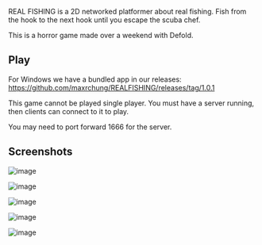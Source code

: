 REAL FISHING is a 2D networked platformer about real fishing. Fish from the hook to the next hook until you escape the scuba chef.

This is a horror game made over a weekend with Defold.

## Play

For Windows we have a bundled app in our releases: https://github.com/maxrchung/REALFISHING/releases/tag/1.0.1

This game cannot be played single player. You must have a server running, then clients can connect to it to play.

You may need to port forward 1666 for the server.

## Screenshots

![image](https://github.com/user-attachments/assets/ce38c4fd-9dde-491d-8d58-abd9ee5eb9a2)

![image](https://github.com/user-attachments/assets/2a3acf0f-781d-4174-9d59-99f122bbd18a)

![image](https://github.com/user-attachments/assets/908d3b21-4fb4-4677-9e48-28af5f520ff5)

![image](https://github.com/user-attachments/assets/18ece173-838f-4b4e-928b-aef59508920d)

![image](https://github.com/user-attachments/assets/497a49af-c2e0-41e1-a1ee-8e0e7773b2fc)

